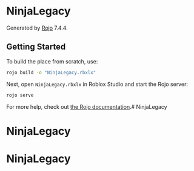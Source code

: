 # NinjaLegacy
Generated by [Rojo](https://github.com/rojo-rbx/rojo) 7.4.4.

## Getting Started
To build the place from scratch, use:

```bash
rojo build -o "NinjaLegacy.rbxlx"
```

Next, open `NinjaLegacy.rbxlx` in Roblox Studio and start the Rojo server:

```bash
rojo serve
```

For more help, check out [the Rojo documentation](https://rojo.space/docs).# NinjaLegacy
# NinjaLegacy
# NinjaLegacy
